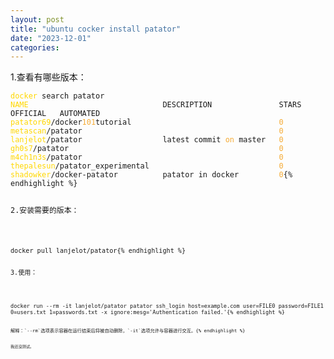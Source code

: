 ```yaml
---
layout: post
title: "ubuntu cocker install patator"
date: "2023-12-01"
categories: 
---
```

<p>1.查看有哪些版本：</p>

<pre style="margin-left:0px; margin-right:0px; text-align:start">
<code><span style="color:#ffd700">docker</span> search patator
<span style="color:#ffd700">NAME</span>                              DESCRIPTION               STARS     OFFICIAL   AUTOMATED
<span style="color:#ffd700">patator69</span>/docker<span style="color:#f5ab35">101</span>tutorial                                 <span style="color:#f5ab35">0</span>                    
<span style="color:#ffd700">metascan</span>/patator                                            <span style="color:#f5ab35">0</span>                    
<span style="color:#ffd700">lanjelot</span>/patator                  latest commit <span style="color:#f5ab35">on</span> master   <span style="color:#f5ab35">0</span>                    
<span style="color:#ffd700">gh0s7</span>/patator                                               <span style="color:#f5ab35">0</span>                    
<span style="color:#ffd700">m4ch1n3s</span>/patator                                            <span style="color:#f5ab35">0</span>                    
<span style="color:#ffd700">thepalesun</span>/patator_experimental                             <span style="color:#f5ab35">0</span>                    
<span style="color:#ffd700">shadowker</span>/docker-patator          patator in docker         <span style="color:#f5ab35">0</span>{% endhighlight %}

<p>2.安装需要的版本：</p>

<pre style="margin-left:0px; margin-right:0px; text-align:left">
<code>docker pull lanjelot/patator{% endhighlight %}

<p>3.使用：</p>

<pre style="margin-left:0px; margin-right:0px; text-align:left">
<code>docker run --rm -it lanjelot/patator patator ssh_login host=example.com user=FILE0 password=FILE1 0=users.txt 1=passwords.txt -x ignore:mesg=&#39;Authentication failed.&#39;{% endhighlight %}

<pre style="margin-left:0px; margin-right:0px; text-align:left">
<code>解释：`--rm`选项表示容器在运行结束后将被自动删除，`-it`选项允许与容器进行交互。{% endhighlight %}

<p><code>我还没测试。</code></p>

